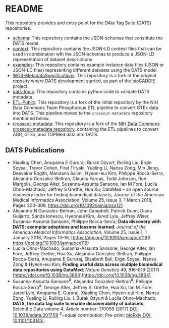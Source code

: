 # README
This repository provides and entry point for the DAta Tag Suite (DATS) repositories.

- [schema](https://github.com/datatagsuite/schema): This repository contains the JSON-schemas that constitute the DATS model. 
- [context](https://github.com/datatagsuite/context): This repository contains the JSON-LD context files that can be used in combination wth the JSON-schemas to produce a JSON-LD representation of dataset descriptions
- [examples](https://github.com/datatagsuite/examples): This repository contains example instance data files (JSON or JSON-LD files) representing different datasets using the DATS model. 
- [WG3-MetadataSpecifications](https://github.com/datatagsuite/WG3-MetadataSpecifications): This repository is a fork of the original reposity where DATS development started, as part of the bioCADDIE project
- [dats-tools](https://github.com/datatagsuite/dats-tools): This repository contains python code to validate DATS metadata. 
- [ETL-Public](https://github.com/datatagsuite/ETL-Public): This repository is a fork of the initial repository by the NIH Data Commons Team Phosphorous ETL pipeline to convert GTEx data into DATS. This pipeline moved to the ```crosscut-metadata``` repository mentioned below.
- [crosscut-metadata](https://github.com/datatagsuite/crosscut-metadata): This repository is a fork of the [NIH Data Commons crosscut-metadata repository](https://github.com/dcppc/crosscut-metadata), containing the ETL pipelines to convert AGR, GTEx, and TOPMed data into DATS. 

## DATS Publications
- Xiaoling Chen, Anupama E Gururaj, Burak Ozyurt, Ruiling Liu, Ergin Soysal, Trevor Cohen, Firat Tiryaki, Yueling Li, Nansu Zong, Min Jiang, Deevakar Rogith, Mandana Salimi, Hyeon-eui Kim, Philippe Rocca-Serra, Alejandra Gonzalez-Beltran, Claudiu Farcas, Todd Johnson, Ron Margolis, George Alter, Susanna-Assunta Sansone, Ian M Fore, Lucila Ohno-Machado, Jeffrey S Grethe, Hua Xu; DataMed – an open source discovery index for finding biomedical datasets, Journal of the American Medical Informatics Association, Volume 25, Issue 3, 1 March 2018, Pages 300–308, https://doi.org/10.1093/jamia/ocx121
- Alejandra N Gonzalez-Beltran, John Campbell, Patrick Dunn, Diana Guijarro, Sanda Ionescu, Hyeoneui Kim, Jared Lyle, Jeffrey Wiser, Susanna-Assunta Sansone, Philippe Rocca-Serra; **Data discovery with DATS: exemplar adoptions and lessons learned**, *Journal of the American Medical Informatics Association*, Volume 25, Issue 1, 1 January 2018, Pages 13–16, [https://doi.org/10.1093/jamia/ocx119]( https://doi.org/10.1093/jamia/ocx119)
- Lucila Ohno-Machado, Susanna-Assunta Sansone, George Alter, Ian Fore, Jeffrey Grethe, Hua Xu, Alejandra Gonzalez-Beltran, Philippe Rocca-Serra, Anupama E Gururaj, Elizabeth Bell, Ergin Soysal, Nansu Zong & Hyeon-eui Kim; **Finding useful data across multiple biomedical data repositories using DataMed**; *Nature Genetics* 49, 816–819 (2017) [https://doi.org/10.1038/ng.3864](https://doi.org/10.1038/ng.3864)
- Susanna-Assunta Sansone<sup>#</sup>, Alejandra Gonzalez-Beltran<sup>#</sup>, Philippe Rocca-Serra<sup>#</sup>, George Alter, Jeffrey S. Grethe, Hua Xu, Ian M. Fore, Jared Lyle, Anupama E. Gururaj, Xiaoling Chen, Hyeon-eui Kim, Nansu Zong, Yueling Li, Ruiling Liu, I. Burak Ozyurt & Lucila Ohno-Machado; **DATS, the data tag suite to enable discoverability of datasets**; Scientific Data volume 4, Article number: 170059 (2017) [DOI: 10.1038/sdata.2017.59](https://doi.org/10.1038/sdata.2017.59) <sup>#</sup>=equal contribution; Pre-print: [bioRxiv DOI: 10.1101/103143 ](https://doi.org/10.1101/103143).

